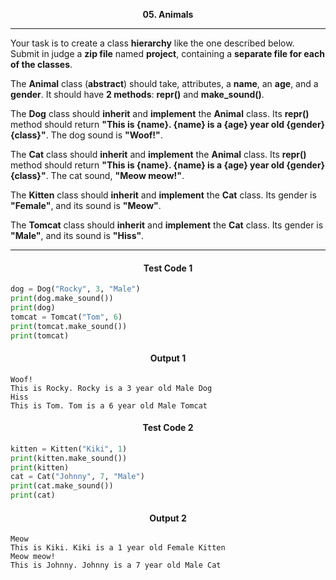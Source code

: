 <p align="center">
<strong>
05. Animals
</strong>
</p>

________________________________________________________

<p align="left">

Your task is to create a class **hierarchy** like the one described below. Submit in judge a **zip file** named **project**, containing a **separate file for each of the classes**.

The **Animal** class (**abstract**) should take, attributes, a **name**, an **age**, and a **gender**. It should have **2 methods**: **repr()** and **make_sound()**.

The **Dog** class should **inherit** and **implement** the **Animal** class. Its **repr()** method should return **"This is {name}. {name} is a {age} year old {gender} {class}"**. The dog sound is **"Woof!"**.

The **Cat** class should **inherit** and **implement** the **Animal** class. Its **repr()** method should return **"This is {name}. {name} is a {age} year old {gender} {class}"**. The cat sound, **"Meow meow!"**.

The **Kitten** class should **inherit** and **implement** the **Cat** class. Its gender is **"Female"**, and its sound is **"Meow"**.

The **Tomcat** class should **inherit** and **implement** the **Cat** class. Its gender is **"Male"**, and its sound is **"Hiss"**.

</p>

_____________________________________________________________

<h4 align="center">Test Code 1</h4>

```Python
dog = Dog("Rocky", 3, "Male")
print(dog.make_sound())
print(dog)
tomcat = Tomcat("Tom", 6)
print(tomcat.make_sound())
print(tomcat)
```

<h4 align="center">Output 1</h4>

```
Woof!
This is Rocky. Rocky is a 3 year old Male Dog
Hiss
This is Tom. Tom is a 6 year old Male Tomcat
```

<h4 align="center">Test Code 2</h4>

```Python
kitten = Kitten("Kiki", 1)
print(kitten.make_sound())
print(kitten)
cat = Cat("Johnny", 7, "Male")
print(cat.make_sound())
print(cat)
```

<h4 align="center">Output 2</h4>

```
Meow
This is Kiki. Kiki is a 1 year old Female Kitten
Meow meow!
This is Johnny. Johnny is a 7 year old Male Cat
```
